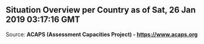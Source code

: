 ## Situation Overview per Country as of Sat, 26 Jan 2019 03:17:16 GMT

Source: **ACAPS (Assessment Capacities Project) - https://www.acaps.org**